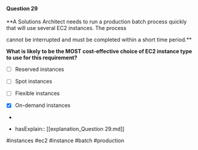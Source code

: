 #### Question  29


**A Solutions Architect needs to run a production batch process quickly that will use several EC2 instances. The process

cannot be interrupted and must be completed within a short time period.**


**What is likely to be the MOST cost-effective choice of EC2 instance type to use for this requirement?**


- [ ] Reserved instances


- [ ] Spot instances


- [ ] Flexible instances


- [x] On-demand instances


*

- hasExplain:: [[explanation_Question  29.md]]

#instances #ec2 #instance #batch #production 